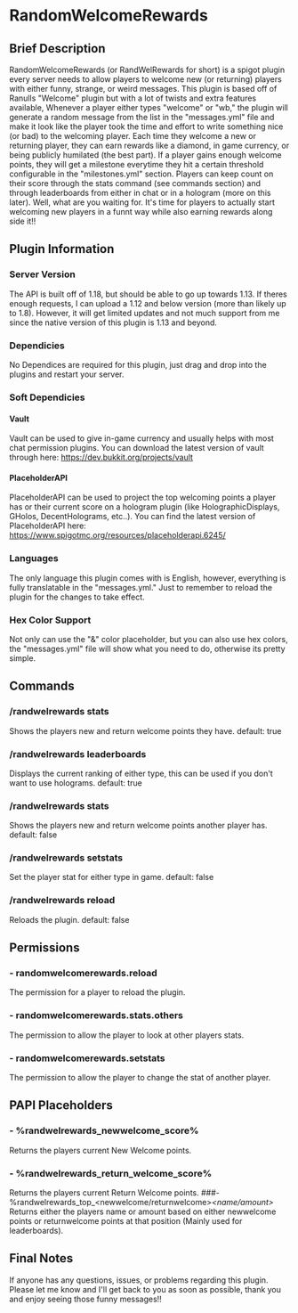 # RandomWelcomeRewards

## Brief Description
RandomWelcomeRewards (or RandWelRewards for short) is a spigot plugin every server needs to allow players to welcome new (or returning) players with either funny,
strange, or weird messages. This plugin is based off of Ranulls "Welcome" plugin but with a lot of twists and extra features available, Whenever a player 
either types "welcome" or "wb," the plugin will generate a random message from the list in the "messages.yml" file and make it look like the player 
took the time and effort to write something nice (or bad) to the welcoming player. Each time they welcome a new or returning player, they can earn rewards 
like a diamond, in game currency, or being publicly humilated (the best part). If a player gains enough welcome points, they will get a milestone
everytime they hit a certain threshold configurable in the "milestones.yml" section. Players can keep count on their score through the stats command (see commands
section) and through leaderboards from either in chat or in a hologram (more on this later). Well, what are you waiting for. It's time for players to actually
start welcoming new players in a funnt way while also earning rewards along side it!!

## Plugin Information
### Server Version
The API is built off of 1.18, but should be able to go up towards 1.13. If theres enough requests, I can upload a 1.12 and below version (more than likely up to
1.8). However, it will get limited updates and not much support from me since the native version of this plugin is 1.13 and beyond.
### Dependicies
No Dependices are required for this plugin, just drag and drop into the plugins and restart your server.
### Soft Dependicies
#### Vault
Vault can be used to give in-game currency and usually helps with most chat permission plugins. You can download the latest version of vault through here: 
https://dev.bukkit.org/projects/vault
#### PlaceholderAPI
PlaceholderAPI can be used to project the top welcoming points a player has or their current score on a hologram plugin 
(like HolographicDisplays, GHolos, DecentHolograms, etc..). You can find the latest version of PlaceholderAPI here: https://www.spigotmc.org/resources/placeholderapi.6245/
### Languages
The only language this plugin comes with is English, however, everything is fully translatable in the "messages.yml." Just to remember
to reload the plugin for the changes to take effect.
### Hex Color Support
Not only can use the "&" color placeholder, but you can also use hex colors, the "messages.yml" file will show what you
need to do, otherwise its pretty simple.

## Commands
### /randwelrewards stats
Shows the players new and return welcome points they have.
default: true
### /randwelrewards leaderboards <type>
Displays the current ranking of either type, this can be used if you don't want to use holograms.
default: true
### /randwelrewards stats <playername>
Shows the players new and return welcome points another player has.
default: false
### /randwelrewards setstats <playername> <type> <amount>
Set the player stat for either type in game.
default: false
### /randwelrewards reload
Reloads the plugin.
default: false
  
## Permissions
### - randomwelcomerewards.reload
The permission for a player to reload the plugin.
### - randomwelcomerewards.stats.others
The permission to allow the player to look at other players stats.
### - randomwelcomerewards.setstats
The permission to allow the player to change the stat of another player.
  
## PAPI Placeholders
### - %randwelrewards_newwelcome_score%
Returns the players current New Welcome points.
### - %randwelrewards_return_welcome_score%
Returns the players current Return Welcome points.
###- %randwelrewards_top_<newwelcome/returnwelcome>_<name/amount>_<position>
Returns either the players name or amount based on either newwelcome points or returnwelcome points at that position (Mainly used for leaderboards).

## Final Notes
If anyone has any questions, issues, or problems regarding this plugin. Please let me know and I'll get back to you
as soon as possible, thank you and enjoy seeing those funny messages!!


  
